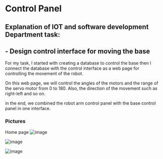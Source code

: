 # Control Panel
## Explanation of IOT and software development Department task:
## - Design control interface for moving the base

For my task, I started with creating a database to control the base then I connect the database with the control interface as a web page for controlling the movement of the robot.

On this web page, we will control the angles of the motors and the range of the servo motor from 0 to 180. Also, the direction of the movement such as right-left and so on.

in the end, we combined the robot arm control panel with the base control panel in one interface.

### Pictures
Home page
![image](https://user-images.githubusercontent.com/85671599/123699276-c13a8100-d867-11eb-85ec-3588f9b5efa7.png)

![image](https://user-images.githubusercontent.com/85671599/123699481-02329580-d868-11eb-80ce-6f5205f0a23f.png)

![image](https://user-images.githubusercontent.com/85671599/123699672-3312ca80-d868-11eb-85db-729baca0e566.png)
